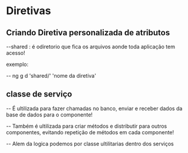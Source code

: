 # Diretivas

## Criando Diretiva personalizada de atributos

--shared : é odiretorio que fica os arquivos aonde toda aplicação tem acesso!

exemplo: 

-- ng g d 'shared/' 'nome da diretiva'


## classe de serviço

-- É ultilizada para fazer chamadas no banco, enviar e receber dados 
da base de dados para o componente!

-- Também é ultilizada para criar métodos e distributir para outros componentes, evitando
repetição de métodos em cada componente!

-- Alem da logica podemos por classe ultilitarias dentro dos serviços